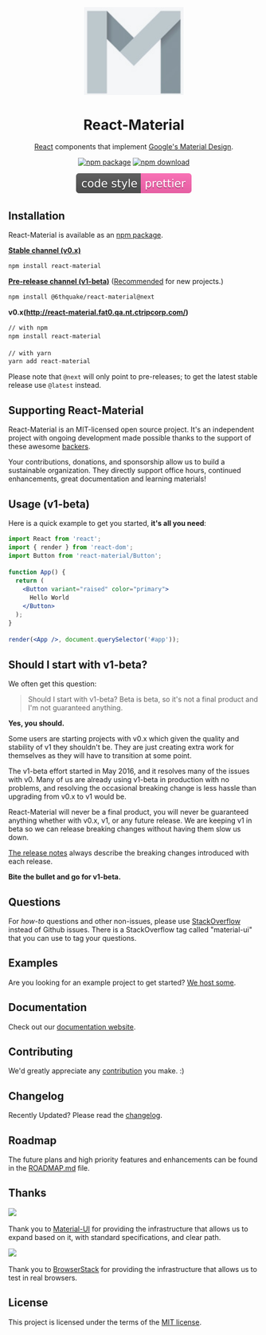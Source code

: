 <p align="center">
  <a href="/" rel="noopener" target="_blank"><img width="200" src="/static/brand.png" alt="React-Material logo"></a></p>
</p>

<h1 align="center">React-Material</h1>

<div align="center">

[React](http://facebook.github.io/react/) components that implement [Google's Material Design](https://www.google.com/design/spec/material-design/introduction.html).

[![npm package](https://img.shields.io/npm/v/material-ui/next.svg)](http://npm.release.ctripcorp.com/package/react-material)
[![npm download](https://img.shields.io/npm/dm/material-ui.svg)](http://npm.release.ctripcorp.com/package/react-material)

![Code style](/static/images/code_style-prettier.svg)

</div>


## Installation

React-Material is available as an [npm package](http://npm.release.ctripcorp.com/package/react-material).

**[Stable channel (v0.x)](http://material-ui.com/)**
```sh
npm install react-material
```

**[Pre-release channel (v1-beta)](http://react-material.fat0.qa.nt.ctripcorp.com/)**
([Recommended](#should-i-start-with-v1-beta) for new projects.)
```sh
npm install @6thquake/react-material@next
```

**v0.x(http://react-material.fat0.qa.nt.ctripcorp.com/)**
```sh
// with npm
npm install react-material

// with yarn
yarn add react-material
```

Please note that `@next` will only point to pre-releases; to get the latest stable release use `@latest` instead.

## Supporting React-Material

React-Material is an MIT-licensed open source project. It's an independent project with ongoing development made possible thanks to the support of these awesome [backers](/BACKERS.md).

Your contributions, donations, and sponsorship allow us to build a sustainable organization. They directly support office hours, continued enhancements, great documentation and learning materials!


## Usage (v1-beta)

Here is a quick example to get you started, **it's all you need**:

```jsx
import React from 'react';
import { render } from 'react-dom';
import Button from 'react-material/Button';

function App() {
  return (
    <Button variant="raised" color="primary">
      Hello World
    </Button>
  );
}

render(<App />, document.querySelector('#app'));
```

## Should I start with v1-beta?
We often get this question:

> Should I start with v1-beta? Beta is beta, so it's not a final product and I'm not guaranteed anything.

**Yes, you should.**

Some users are starting projects with v0.x which given the quality and stability of v1 they shouldn't be. They are just creating extra work for themselves as they will have to transition at some point.

The v1-beta effort started in May 2016, and it resolves many of the issues with v0. Many of us are already using v1-beta in production with no problems, and resolving the occasional breaking change is less hassle than upgrading from v0.x to v1 would be.

React-Material will never be a final product, you will never be guaranteed anything whether with v0.x, v1, or any future release.
We are keeping v1 in beta so we can release breaking changes without having them slow us down.

[The release notes](http://git.dev.sh.ctripcorp.com/sixthquake/react-material/tags) always describe the breaking changes introduced with each release.

**Bite the bullet and go for v1-beta.**

## Questions

For *how-to* questions and other non-issues,
please use [StackOverflow](http://stackoverflow.com/questions/tagged/material-ui) instead of Github issues.
There is a StackOverflow tag called "material-ui" that you can use to tag your questions.

## Examples

Are you looking for an example project to get started?
[We host some](/getting-started/example-projects/).

## Documentation

Check out our [documentation website](/).

## Contributing

We'd greatly appreciate any [contribution](/CONTRIBUTING.md) you make. :)

## Changelog

Recently Updated?
Please read the [changelog](http://git.dev.sh.ctripcorp.com/sixthquake/react-material/tags).

## Roadmap

The future plans and high priority features and enhancements can be found in the [ROADMAP.md](/discover-more/roadmap/) file.

## Thanks

[<img src="https://material-ui.com/static/images/material-ui-logo.svg" width="120">](https://material-ui.com/)

Thank you to [Material-UI](https://material-ui.com/) for providing the infrastructure that allows us to 
expand based on it, with standard specifications, and clear path.

[<img src="https://www.browserstack.com/images/mail/browserstack-logo-footer.png" width="120">](https://www.browserstack.com/)

Thank you to [BrowserStack](https://www.browserstack.com/) for providing the infrastructure that allows us to test in real browsers.

## License

This project is licensed under the terms of the
[MIT license](/LICENSE).
